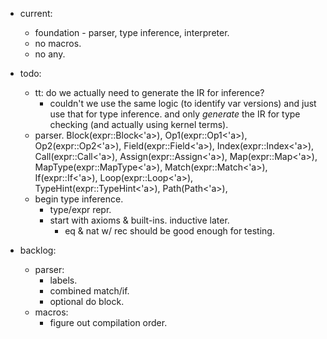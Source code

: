 
- current:
    - foundation - parser, type inference, interpreter.
    - no macros.
    - no any.

- todo:
    - tt: do we actually need to generate the IR for inference?
        - couldn't we use the same logic (to identify var versions)
          and just use that for type inference.
          and only *generate* the IR for type checking (and actually
          using kernel terms).
    - parser.
        Block(expr::Block<'a>),
        Op1(expr::Op1<'a>),
        Op2(expr::Op2<'a>),
        Field(expr::Field<'a>),
        Index(expr::Index<'a>),
        Call(expr::Call<'a>),
        Assign(expr::Assign<'a>),
        Map(expr::Map<'a>),
        MapType(expr::MapType<'a>),
        Match(expr::Match<'a>),
        If(expr::If<'a>),
        Loop(expr::Loop<'a>),
        TypeHint(expr::TypeHint<'a>),
        Path(Path<'a>),
    - begin type inference.
        - type/expr repr.
        - start with axioms & built-ins. inductive later.
            - eq & nat w/ rec should be good enough for testing.


- backlog:
    - parser:
        - labels.
        - combined match/if.
        - optional do block.
    - macros:
        - figure out compilation order.

